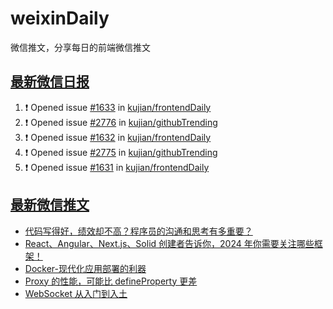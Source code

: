 # weixinDaily
微信推文，分享每日的前端微信推文

## [最新微信日报](https://github.com/kujian/weixinDaily/issues)

<!--START_SECTION:activity-->
1. ❗ Opened issue [#1633](https://github.com/kujian/frontendDaily/issues/1633) in [kujian/frontendDaily](https://github.com/kujian/frontendDaily)
2. ❗ Opened issue [#2776](https://github.com/kujian/githubTrending/issues/2776) in [kujian/githubTrending](https://github.com/kujian/githubTrending)
3. ❗ Opened issue [#1632](https://github.com/kujian/frontendDaily/issues/1632) in [kujian/frontendDaily](https://github.com/kujian/frontendDaily)
4. ❗ Opened issue [#2775](https://github.com/kujian/githubTrending/issues/2775) in [kujian/githubTrending](https://github.com/kujian/githubTrending)
5. ❗ Opened issue [#1631](https://github.com/kujian/frontendDaily/issues/1631) in [kujian/frontendDaily](https://github.com/kujian/frontendDaily)
<!--END_SECTION:activity-->


## [最新微信推文](https://weixin.qdkfweb.cn/)

<!-- BLOG-POST-LIST:START -->
- [代码写得好，绩效却不高？程序员的沟通和思考有多重要？](https://weixin.qdkfweb.cn/40320.html)
- [React、Angular、Next.js、Solid 创建者告诉你，2024 年你需要关注哪些框架！](https://weixin.qdkfweb.cn/40317.html)
- [Docker-现代化应用部署的利器](https://weixin.qdkfweb.cn/40314.html)
- [Proxy 的性能，可能比 defineProperty 更差](https://weixin.qdkfweb.cn/40321.html)
- [WebSocket 从入门到入土](https://weixin.qdkfweb.cn/40318.html)
<!-- BLOG-POST-LIST:END -->